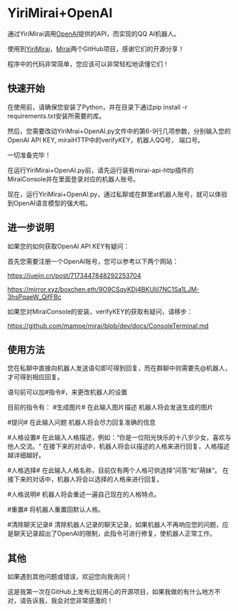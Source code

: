 # YiriMirai+OpenAI

通过YiriMirai调用[OpenAI](https://openai.com/)提供的API，而实现的QQ AI机器人。

使用到[YiriMirai](https://github.com/YiriMiraiProject/YiriMirai)，[Mirai](https://github.com/mamoe/mirai)两个GitHub项目，感谢它们的开源分享！

程序中的代码非常简单，您应该可以非常轻松地读懂它们！

## 快速开始

在使用前，请确保您安装了Python，并在目录下通过pip install -r requirements.txt安装所需要的库。

然后，您需要改动YiriMrai+OpenAI.py文件中的第6-9行几项参数，分别输入您的OpenAI API KEY, miraiHTTP中的verifyKEY，机器人QQ号， 端口号。

一切准备完毕！

在运行YiriMirai+OpenAI.py前，请先运行装有mirai-api-http插件的MiraiConsole并在里面登录对应的机器人账号。

现在，运行YiriMirai+OpenAI.py，通过私聊或在群里at机器人账号，就可以体验到OpenAI语言模型的强大啦。


## 进一步说明

如果您的如何获取OpenAI API KEY有疑问：

  首先您需要注册一个OpenAI账号，您可以参考以下两个网站：
  
  https://juejin.cn/post/7173447848292253704
  
 
  https://mirror.xyz/boxchen.eth/9O9CSqyKDj4BKUIil7NC1Sa1LJM-3hsPqaeW_QjfFBc
  
如果您对MiraiConsole的安装，verifyKEY的获取有疑问，请移步：

  https://github.com/mamoe/mirai/blob/dev/docs/ConsoleTerminal.md
 

## 使用方法

您在私聊中直接向机器人发送语句即可得到回复，而在群聊中则需要先@机器人，才可得到相应回复。

语句前可以加#指令#，来更改机器人的设置

目前的指令有：
  #生成图片# 在此输入图片描述
      机器人将会发送生成的图片
      
  #提问# 在此输入问题
      机器人将会尽力回复准确的信息
   
  #人格设置# 在此输入人格描述，例如：“你是一位阳光快乐的十八岁少女，喜欢与他人交流。“
      在接下来的对话中，机器人将会以描述的人格来进行回复，人格描述越详细越好。
    
  #人格选择# 在此输入人格名称，目前仅有两个人格可供选择”问答“和”萌妹“。
      在接下来的对话中，机器人将会以选择的人格来进行回复。
      
  #人格说明#
      机器人将会重述一遍自己现在的人格特点。
      
  #重置#
      将机器人重置回默认人格。
      
  #清除聊天记录#
      清除机器人记录的聊天记录，如果机器人不再响应您的问题，应是聊天记录超出了OpenAI的限制，此指令可进行修复，使机器人正常工作。
      

## 其他

如果遇到其他问题或错误，欢迎您向我询问！

这是我第一次在GitHub上发布比较用心的开源项目，如果我做的有什么地方不对，请告诉我，我会对您非常感激的！
